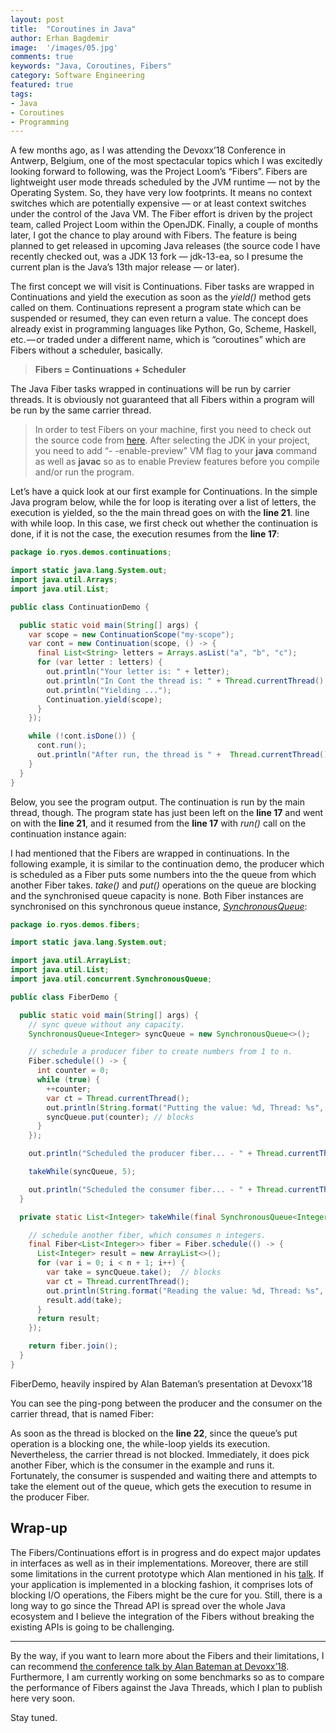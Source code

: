 ```yaml
---
layout: post
title:  "Coroutines in Java"
author: Erhan Bagdemir
image:  '/images/05.jpg'
comments: true
keywords: "Java, Coroutines, Fibers"
category: Software Engineering
featured: true
tags:
- Java
- Coroutines
- Programming
---
```


A few months ago, as I was attending the Devoxx’18 Conference in Antwerp, Belgium, one of the most spectacular topics which I was excitedly looking forward to following, was the Project Loom’s “Fibers”. Fibers are lightweight user mode threads scheduled by the JVM runtime — not by the Operating System. So, they have very low footprints. It means no context switches which are potentially expensive — or at least context switches under the control of the Java VM. The Fiber effort is driven by the project team, called Project Loom within the OpenJDK. Finally, a couple of months later, I got the chance to play around with Fibers. The feature is being planned to get released in upcoming Java releases (the source code I have recently checked out, was a JDK 13 fork — jdk-13-ea, so I presume the current plan is the Java’s 13th major release — or later).

The first concept we will visit is Continuations. Fiber tasks are wrapped in Continuations and yield the execution as soon as the *yield()* method gets called on them. Continuations represent a program state which can be suspended or resumed, they can even return a value. The concept does already exist in programming languages like Python, Go, Scheme, Haskell, etc. — or traded under a different name, which is “coroutines” which are Fibers without a scheduler, basically.

> **Fibers = Continuations + Scheduler**

The Java Fiber tasks wrapped in continuations will be run by carrier threads. It is obviously not guaranteed that all Fibers within a program will be run by the same carrier thread.

> In order to test Fibers on your machine, first you need to check out the source code from [here](https://hg.openjdk.java.net/loom). After selecting the JDK in your project, you need to add “- -enable-preview” VM flag to your **java** command as well as **javac** so as to enable Preview features before you compile and/or run the program.

Let’s have a quick look at our first example for Continuations. In the simple Java program below, while the for loop is iterating over a list of letters, the execution is yielded, so the the main thread goes on with the **line 21**. line with while loop. In this case, we first check out whether the continuation is done, if it is not the case, the execution resumes from the **line 17**:

```java
package io.ryos.demos.continuations;

import static java.lang.System.out;
import java.util.Arrays;
import java.util.List;

public class ContinuationDemo {

  public static void main(String[] args) {
    var scope = new ContinuationScope("my-scope");
    var cont = new Continuation(scope, () -> {
      final List<String> letters = Arrays.asList("a", "b", "c");
      for (var letter : letters) {
        out.println("Your letter is: " + letter);
        out.println("In Cont the thread is: " + Thread.currentThread().getName());
        out.println("Yielding ...");
        Continuation.yield(scope);
      }
    });

    while (!cont.isDone()) {
      cont.run();
      out.println("After run, the thread is " +  Thread.currentThread().getName());
    }
  }
}
```

Below, you see the program output. The continuation is run by the main thread, though. The program state has just been left on the **line 17** and went on with the **line 21**, and it resumed from the **line 17** with *run()* call on the continuation instance again:


I had mentioned that the Fibers are wrapped in continuations. In the following example, it is similar to the continuation demo, the producer which is scheduled as a Fiber puts some numbers into the the queue from which another Fiber takes. *take()* and *put()* operations on the queue are blocking and the synchronised queue capacity is none. Both Fiber instances are synchronised on this synchronous queue instance, [*SynchronousQueue*](https://docs.oracle.com/javase/7/docs/api/java/util/concurrent/SynchronousQueue.html):

```java
package io.ryos.demos.fibers;

import static java.lang.System.out;

import java.util.ArrayList;
import java.util.List;
import java.util.concurrent.SynchronousQueue;

public class FiberDemo {

  public static void main(String[] args) {
    // sync queue without any capacity.
    SynchronousQueue<Integer> syncQueue = new SynchronousQueue<>();

    // schedule a producer fiber to create numbers from 1 to n.
    Fiber.schedule(() -> {
      int counter = 0;
      while (true) {
        ++counter;
        var ct = Thread.currentThread();
        out.println(String.format("Putting the value: %d, Thread: %s", counter, ct.getName()));
        syncQueue.put(counter); // blocks
      }
    });

    out.println("Scheduled the producer fiber... - " + Thread.currentThread().getName());

    takeWhile(syncQueue, 5);

    out.println("Scheduled the consumer fiber... - " + Thread.currentThread().getName());
  }

  private static List<Integer> takeWhile(final SynchronousQueue<Integer> syncQueue, final int n) {

    // schedule another fiber, which consumes n integers.
    final Fiber<List<Integer>> fiber = Fiber.schedule(() -> {
      List<Integer> result = new ArrayList<>();
      for (var i = 0; i < n + 1; i++) {
        var take = syncQueue.take();  // blocks
        var ct = Thread.currentThread();
        out.println(String.format("Reading the value: %d, Thread: %s", take, ct.getName()));
        result.add(take);
      }
      return result;
    });

    return fiber.join();
  }
}
```

FiberDemo, heavily inspired by Alan Bateman’s presentation at Devoxx’18

You can see the ping-pong between the producer and the consumer on the carrier thread, that is named Fiber:


As soon as the thread is blocked on the **line 22**, since the queue’s put operation is a blocking one, the while-loop yields its execution. Nevertheless, the carrier thread is not blocked. Immediately, it does pick another Fiber, which is the consumer in the example and runs it. Fortunately, the consumer is suspended and waiting there and attempts to take the element out of the queue, which gets the execution to resume in the producer Fiber.

## Wrap-up

The Fibers/Continuations effort is in progress and do expect major updates in interfaces as well as in their implementations. Moreover, there are still some limitations in the current prototype which Alan mentioned in his [talk](https://www.youtube.com/watch?v=vbGbXUjlRyQ). If your application is implemented in a blocking fashion, it comprises lots of blocking I/O operations, the Fibers might be the cure for you. Still, there is a long way to go since the Thread API is spread over the whole Java ecosystem and I believe the integration of the Fibers without breaking the existing APIs is going to be challenging.

------

By the way, if you want to learn more about the Fibers and their limitations, I can recommend [the conference talk by Alan Bateman at Devoxx’18](https://www.youtube.com/watch?v=vbGbXUjlRyQ). Furthermore, I am currently working on some benchmarks so as to compare the performance of Fibers against the Java Threads, which I plan to publish here very soon.

Stay tuned.